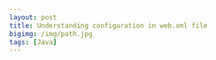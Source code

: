 ```yaml
---
layout: post
title: Understanding configuration in web.xml file
bigimg: /img/path.jpg
tags: [Java]
---
```


